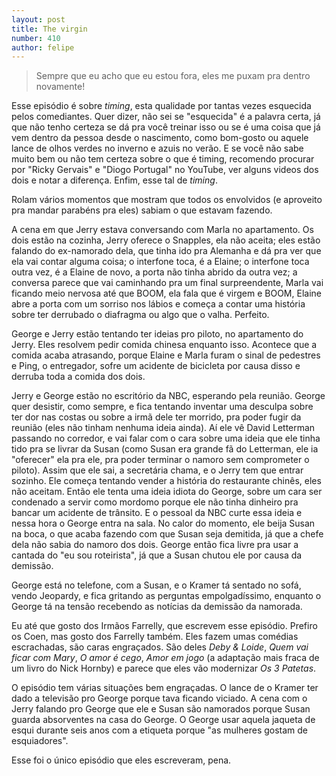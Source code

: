 ```yaml
---
layout: post
title: The virgin
number: 410
author: felipe
---
```


> Sempre que eu acho que eu estou fora, eles me puxam pra dentro novamente!

Esse episódio é sobre *timing*, esta qualidade por tantas vezes esquecida pelos comediantes. Quer dizer, não sei se "esquecida" é a palavra certa, já que não tenho certeza se dá pra você treinar isso ou se é uma coisa que já vem dentro da pessoa desde o nascimento, como bom-gosto ou aquele lance de olhos verdes no inverno e azuis no verão. E se você não sabe muito bem ou não tem certeza sobre o que é timing, recomendo procurar por "Ricky Gervais" e "Diogo Portugal" no YouTube, ver alguns videos dos dois e notar a diferença. Enfim, esse tal de *timing*.

Rolam vários momentos que mostram que todos os envolvidos (e aproveito pra mandar parabéns pra eles) sabiam o que estavam fazendo.

A cena em que Jerry estava conversando com Marla no apartamento. Os dois estão na cozinha, Jerry oferece o Snapples, ela não aceita; eles estão falando do ex-namorado dela, que tinha ido pra Alemanha e dá pra ver que ela vai contar alguma coisa; o interfone toca, é a Elaine; o interfone toca outra vez, é a Elaine de novo, a porta não tinha abrido da outra vez; a conversa parece que vai caminhando pra um final surpreendente, Marla vai ficando meio nervosa até que BOOM, ela fala que é virgem e BOOM, Elaine abre a porta com um sorriso nos lábios e começa a contar uma história sobre ter derrubado o diafragma ou algo que o valha. Perfeito.

George e Jerry estão tentando ter ideias pro piloto, no apartamento do Jerry. Eles resolvem pedir comida chinesa enquanto isso. Acontece que a comida acaba atrasando, porque Elaine e Marla furam o sinal de pedestres e Ping, o entregador, sofre um acidente de bicicleta por causa disso e derruba toda a comida dos dois.

Jerry e George estão no escritório da NBC, esperando pela reunião. George quer desistir, como sempre, e fica tentando inventar uma desculpa sobre ter dor nas costas ou sobre a irmã dele ter morrido, pra poder fugir da reunião (eles não tinham nenhuma ideia ainda). Aí ele vê David Letterman passando no corredor, e vai falar com o cara sobre uma ideia que ele tinha tido pra se livrar da Susan (como Susan era grande fã do Letterman, ele ia "oferecer" ela pra ele, pra poder terminar o namoro sem comprometer o piloto). Assim que ele sai, a secretária chama, e o Jerry tem que entrar sozinho. Ele começa tentando vender a história do restaurante chinês, eles não aceitam. Então ele tenta uma ideia idiota do George, sobre um cara ser condenado a servir como mordomo porque ele não tinha dinheiro pra bancar um acidente de trânsito. E o pessoal da NBC curte essa ideia e nessa hora o George entra na sala. No calor do momento, ele beija Susan na boca, o que acaba fazendo com que Susan seja demitida, já que a chefe dela não sabia do namoro dos dois. George então fica livre pra usar a cantada do "eu sou roteirista", já que a Susan chutou ele por causa da demissão.

George está no telefone, com a Susan, e o Kramer tá sentado no sofá, vendo Jeopardy, e fica gritando as perguntas empolgadíssimo, enquanto o George tá na tensão recebendo as notícias da demissão da namorada.

Eu até que gosto dos Irmãos Farrelly, que escrevem esse episódio. Prefiro os Coen, mas gosto dos Farrelly também. Eles fazem umas comédias escrachadas, são caras engraçados. São deles *Deby &amp; Loide*, *Quem vai ficar com Mary*, *O amor é cego*, *Amor em jogo* (a adaptação mais fraca de um livro do Nick Hornby) e parece que eles vão modernizar *Os 3 Patetas*.

O episódio tem várias situações bem engraçadas. O lance de o Kramer ter dado a televisão pro George porque tava ficando viciado. A cena com o Jerry falando pro George que ele e Susan são namorados porque Susan guarda absorventes na casa do George. O George usar aquela jaqueta de esqui durante seis anos com a etiqueta porque "as mulheres gostam de esquiadores".

Esse foi o único episódio que eles escreveram, pena.